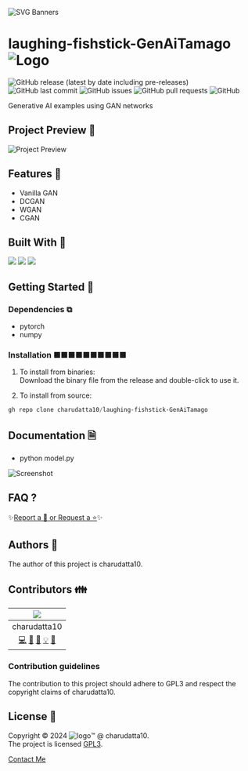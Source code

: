  
<!-- PROJECT Banner -->
![SVG Banners](https://svg-banners.vercel.app/api?type=luminance&text1=laughing-fishstick-GenAiTamago&width=1020&height=460)
<!-- PROJECT TITLE - PROJECT LOGO -->
# laughing-fishstick-GenAiTamago ![Logo]()

<!-- PROJECT SHIELDS -->
![GitHub release (latest by date including pre-releases)](https://img.shields.io/github/v/release/charudatta10/laughing-fishstick-GenAiTamago?include_prereleases)
![GitHub last commit](https://img.shields.io/github/last-commit/charudatta10/laughing-fishstick-GenAiTamago)
![GitHub issues](https://img.shields.io/github/issues-raw/charudatta10/laughing-fishstick-GenAiTamago)
![GitHub pull requests](https://img.shields.io/github/issues-pr/charudatta10/laughing-fishstick-GenAiTamago)
![GitHub](https://img.shields.io/github/license/charudatta10/laughing-fishstick-GenAiTamago)

<!-- Project Description -->
Generative AI examples using GAN networks

<!-- SHARING ON SOCIAL MEDIA -->

<!-- TABLE OF CONTENTS -->

## Project Preview 📖 <!-- Usage screenshots -->

![Project Preview]()

## Features 🌟

- Vanilla GAN
- DCGAN
- WGAN
- CGAN
 

## Built With 🔧
![](https://img.shields.io/badge/Python-6504D9?style=for-the-badge&logo=python&logoColor=fff) ![](https://img.shields.io/badge/Pytorch-57B5A2?style=for-the-badge&logo=pytorch&logoColor=fff) ![](https://img.shields.io/badge/Numpy-AE8A1E?style=for-the-badge&logo=numpy&logoColor=000) 

<!-- Documentation  -->

## Getting Started 🌱

### Dependencies ⧉

- pytorch
- numpy


### Installation ■■■■■■■■■■

1. To install from binaries:  
   Download the binary file from the release and double-click to use it.

2. To install from source:

```PowerShell
gh repo clone charudatta10/laughing-fishstick-GenAiTamago
```
 
## Documentation 🗎

- python model.py


![Screenshot]()

## FAQ ?

✨[Report a 🐛 or Request a ⭐](https://github.com/charudatta10/laughing-fishstick-GenAiTamago/issues)✨



<!-- Community Guidelines [Author, Contributors, contributors guidelines, users, license ] -->

## Authors 👱

The author of this project is charudatta10.  

## Contributors 👪

| ![](profile-picture.png) |
| :---: | 
| charudatta10 |
| [💻](#code-charudatta10)  [📖](#doc-charudatta10)  [🎨](#design-charudatta10)  [💡](#example-charudatta10)  [🤔](#ideas-charudatta10)|


### Contribution guidelines

The contribution to this project should adhere to GPL3 and respect the copyright claims of charudatta10.

## License 📜

Copyright :copyright: 2024 ![logo](favicon05.svg):tm: @ charudatta10.   
The project is licensed [GPL3](./LICENSE).

<!--- Contact form and portfolio links sponsorship links-->
[Contact Me](https://charudatta10.github.io/linktree/)